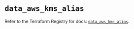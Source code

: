 # `data_aws_kms_alias`

Refer to the Terraform Registry for docs: [`data_aws_kms_alias`](https://registry.terraform.io/providers/hashicorp/aws/3.76.1/docs/data-sources/kms_alias).
